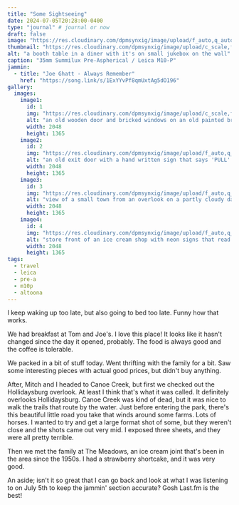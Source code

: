 ```yaml
---
title: "Some Sightseeing"
date: 2024-07-05T20:28:00-0400
type: "journal" # journal or now
draft: false
image: "https://res.cloudinary.com/dpmsynxig/image/upload/f_auto,q_auto:good/v1727742760/2024-07-05_sightseeing/2024-07-05_m10p-4.jpg"
thumbnail: "https://res.cloudinary.com/dpmsynxig/image/upload/c_scale,f_auto,q_auto:good,w_740/v1727742760/2024-07-05_sightseeing/2024-07-05_m10p-4.jpg"
alt: "a booth table in a diner with it's on small jukebox on the wall"
caption: "35mm Summilux Pre-Aspherical / Leica M10-P"
jammin:
  - title: "Joe Ghatt - Always Remember"
    href: "https://song.link/s/1ExYYvPf8qmUxtAg5dO196"
gallery:
  images:
    image1:
      id: 1
      img: "https://res.cloudinary.com/dpmsynxig/image/upload/c_scale,f_auto,h_1365,q_auto:good,w_2048/v1727742761/2024-07-05_sightseeing/2024-07-05_m10p-1.jpg"
      alt: "an old wooden door and bricked windows on an old painted brick building"
      width: 2048
      height: 1365
    image2:
      id: 2
      img: "https://res.cloudinary.com/dpmsynxig/image/upload/f_auto,q_auto:good/v1727742759/2024-07-05_sightseeing/2024-07-05_m10p-3.jpg"
      alt: "an old exit door with a hand written sign that says 'PULL' and an old faded sign that says 'Thanks! CALL AGAIN'"
      width: 2048
      height: 1365
    image3:
      id: 3
      img: "https://res.cloudinary.com/dpmsynxig/image/upload/f_auto,q_auto:good/v1727742761/2024-07-05_sightseeing/2024-07-05_m10p-10.jpg"
      alt: "view of a small town from an overlook on a partly cloudy day"
      width: 2048
      height: 1365
    image4:
      id: 4
      img: "https://res.cloudinary.com/dpmsynxig/image/upload/f_auto,q_auto:good/v1727742760/2024-07-05_sightseeing/2024-07-05_m10p-52.jpg"
      alt: "store front of an ice cream shop with neon signs that read 'The Meadows, Since 1950'"
      width: 2048
      height: 1365
tags:
  - travel
  - leica
  - pre-a
  - m10p
  - altoona
---
```


I keep waking up too late, but also going to bed too late. Funny how that works.

We had breakfast at Tom and Joe's. I love this place! It looks like it hasn't changed since the day it opened, probably. The food is always good and the coffee is tolerable.

We packed in a bit of stuff today. Went thrifting with the family for a bit. Saw some interesting pieces with actual good prices, but didn't buy anything.

After, Mitch and I headed to Canoe Creek, but first we checked out the Hollidaysburg overlook. At least I think that's what it was called. It definitely overlooks Hollidaysburg. Canoe Creek was kind of dead, but it was nice to walk the trails that route by the water. Just before entering the park, there's this beautiful little road you take that winds around some farms. Lots of horses. I wanted to try and get a large format shot of some, but they weren't close and the shots came out very mid. I exposed three sheets, and they were all pretty terrible.

Then we met the family at The Meadows, an ice cream joint that's been in the area since the 1950s. I had a strawberry shortcake, and it was very good.

An aside; isn't it so great that I can go back and look at what I was listening to on July 5th to keep the jammin' section accurate? Gosh Last.fm is the best!
